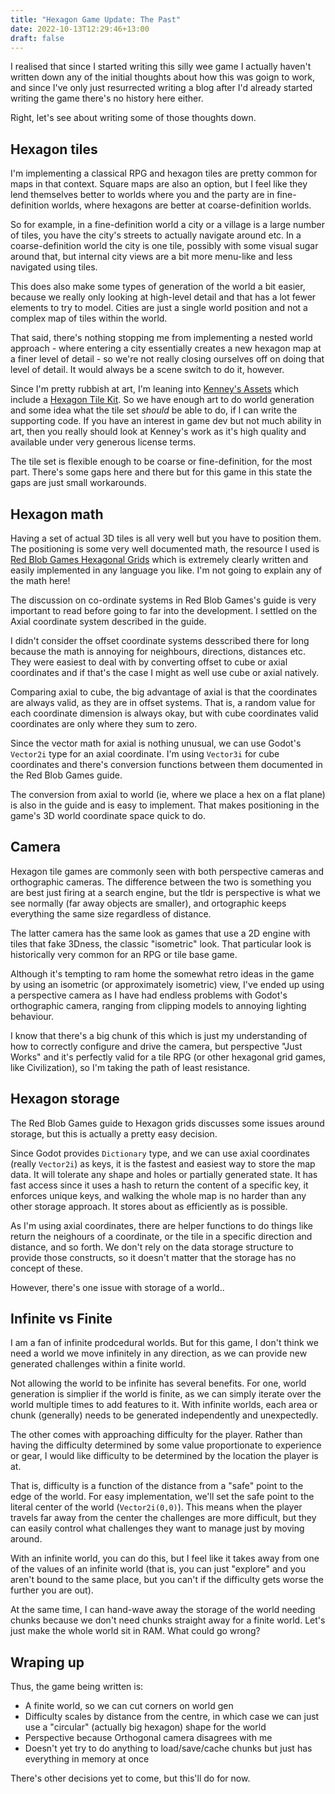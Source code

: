 ```yaml
---
title: "Hexagon Game Update: The Past"
date: 2022-10-13T12:29:46+13:00
draft: false
---
```


I realised that since I started writing this silly wee game I actually
haven't written down any of the initial thoughts about how this was
goign to work, and since I've only just resurrected writing a blog
after I'd already started writing the game there's no history here
either.

Right, let's see about writing some of those thoughts down.

## Hexagon tiles

I'm implementing a classical RPG and hexagon tiles are pretty common
for maps in that context. Square maps are also an option, but I feel
like they lend themselves better to worlds where you and the party
are in fine-definition worlds, where hexagons are better at
coarse-definition worlds.

So for example, in a fine-definition world a city or a village 
is a large number of tiles, you have the city's streets to actually
navigate around etc. In a coarse-definition world the city is one
tile, possibly with some visual sugar around that, but internal
city views are a bit more menu-like and less navigated using tiles.

This does also make some types of generation of the world a bit 
easier, because we really only looking at high-level detail and 
that has a lot fewer elements to try to model. Cities are just a
single world position and not a complex map of tiles within the world.

That said, there's nothing stopping me from implementing a nested
world approach - where entering a city essentially creates a new
hexagon map at a finer level of detail - so we're not really closing
ourselves off on doing that level of detail. It would always be a
scene switch to do it, however.

Since I'm pretty rubbish at art, I'm leaning into [Kenney's Assets](https://kenney.nl/assets/)
which include a [Hexagon Tile Kit](https://kenney.nl/assets/hexagon-kit).
So we have enough art to do world generation and some idea what the
tile set *should* be able to do, if I can write the supporting code.
If you have an interest in game dev but not much ability in art, then
you really should look at Kenney's work as it's high quality and 
available under very generous license terms.

The tile set is flexible enough to be coarse or fine-definition, for
the most part. There's some gaps here and there but for this game in
this state the gaps are just small workarounds.

## Hexagon math

Having a set of actual 3D tiles is all very well but you have to 
position them. The positioning is
some very well documented math, the resource I used is [Red Blob Games Hexagonal Grids](https://www.redblobgames.com/grids/hexagons/)
which is extremely clearly written and easily implemented in any language
you like. I'm not going to explain any of the math here!

The discussion on co-ordinate systems in Red Blob Games's guide is
very important to read before going to far into the development. 
I settled on the Axial coordinate system described in the guide.

I didn't consider the offset coordinate systems desscribed there for
long because the math is annoying for neighbours, directions, distances
etc. They were easiest to deal with by converting offset to cube or 
axial coordinates and if that's the case I might as well use cube or
axial natively.

Comparing axial to cube, the big advantage of axial is that the
coordinates are always valid, as they are in offset systems. That is,
a random value for each coordinate dimension is always okay, but
with cube coordinates valid coordinates are only where they sum to zero.

Since the vector math for axial is nothing unusual, we can use
Godot's `Vector2i` type for an axial coordinate. I'm using `Vector3i`
for cube coordinates and there's conversion functions between them
documented in the Red Blob Games guide.

The conversion from axial to world (ie, where we place a hex on a flat
plane) is also in the guide and is easy to implement. That makes
positioning in the game's 3D world coordinate space quick to do.

## Camera

Hexagon tile games are commonly seen with both perspective cameras and
orthographic cameras. The difference between the two is something you
are best just firing at a search engine, but the tldr is perspective
is what we see normally (far away objects are smaller), and ortographic
keeps everything the same size regardless of distance. 

The latter camera has the same look as games that use a 2D engine with
tiles that fake 3Dness, the classic "isometric" look. That particular
look is historically very common for an RPG or tile base game. 

Although it's tempting to ram home the somewhat retro ideas in the
game by using an isometric (or approximately isometric) view, I've 
ended up using a perspective camera as I have had endless
problems with Godot's orthographic camera, ranging from clipping 
models to annoying lighting behaviour.

I know that there's a big chunk of this which is just my understanding
of how to correctly configure and drive the camera, but perspective
"Just Works" and it's perfectly valid for a tile RPG (or other hexagonal
grid games, like Civilization), so I'm taking the path of least resistance.

## Hexagon storage

The Red Blob Games guide to Hexagon grids discusses some issues around
storage, but this is actually a pretty easy decision. 

Since Godot provides `Dictionary` type, and we can use axial coordinates
(really `Vector2i`) as keys, it is the fastest and easiest way to store the map data. It 
will tolerate any shape and holes or partially generated state. It has
fast access since it uses a hash to return the content of a specific
key, it enforces unique keys, and walking the whole map is no harder
than any other storage approach. It stores about as efficiently as 
is possible.

As I'm using axial coordinates, there are helper functions to do
things like return the neighours of a coordinate, or the tile in a
specific direction and distance, and so forth. We don't rely
on the data storage structure to provide those constructs, so it
doesn't matter that the storage has no concept of these.

However, there's one issue with storage of a world..

## Infinite vs Finite

I am a fan of infinite prodcedural worlds. But for this game, I 
don't think we need a world we move infinitely in any direction, as
we can provide new generated challenges within a finite world.

Not allowing the world to be infinite has several benefits. For one, world
generation is simplier if the world is finite, as we can simply
iterate over the world multiple times to add features to it. With
infinite worlds, each area or chunk (generally) needs to be generated
independently and unexpectedly.

The other comes with approaching difficulty for the player. Rather than
having the difficulty determined by some value proportionate to 
experience or gear, I would like difficulty to be determined by the
location the player is at. 

That is, difficulty is a function of the distance from a "safe" point
to the edge of the world. For easy implementation, we'll set the safe
point to the literal center of the world (`Vector2i(0,0)`). This means
when the player travels far away from the center the challenges are
more difficult, but they can easily control what challenges they want
to manage just by moving around. 

With an infinite world, you can do this, but I feel like it takes
away from one of the values of an infinite world (that is, you can just "explore"
and you aren't bound to the same place, but you can't if the difficulty
gets worse the further you are out).

At the same time, I can hand-wave away the storage of the world needing
chunks because we don't need chunks straight away for a finite world.
Let's just make the whole world sit in RAM. What could go wrong?

## Wraping up

Thus, the game being written is:
 
 - A finite world, so we can cut corners on world gen
 - Difficulty scales by distance from the centre, in which case we 
   can just use a "circular" (actually big hexagon) shape for the world
 - Perspective because Orthogonal camera disagrees with me
 - Doesn't yet try to do anything to load/save/cache chunks but just
   has everything in memory at once

There's other decisions yet to come, but this'll do for now.